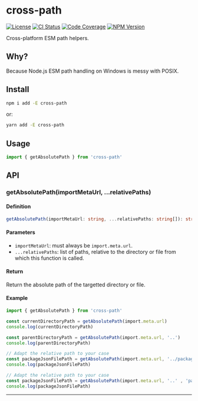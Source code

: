 # cross-path

[![License][img-license]][lnk-license]
[![CI Status][img-github]][lnk-github]
[![Code Coverage][img-codecov]][lnk-codecov]
[![NPM Version][img-npm]][lnk-npm]

Cross-platform ESM path helpers.

## Why?

Because Node.js ESM path handling on Windows is messy with POSIX.

## Install

```sh
npm i add -E cross-path
```

or:

```sh
yarn add -E cross-path
```

## Usage

```ts
import { getAbsolutePath } from 'cross-path'

```

## API

### getAbsolutePath(importMetaUrl, ...relativePaths)

#### Definition

```ts
getAbsolutePath(importMetaUrl: string, ...relativePaths: string[]): string
```

#### Parameters

- `importMetaUrl`: must always be `import.meta.url`.
- `...relativePaths`: list of paths, relative to the directory or file from which this function is called.

#### Return

Return the absolute path of the targetted directory or file.

#### Example

```ts
import { getAbsolutePath } from 'cross-path'

const currentDirectoryPath = getAbsolutePath(import.meta.url)
console.log(currentDirectoryPath)

const parentDirectoryPath = getAbsolutePath(import.meta.url, '..')
console.log(parentDirectoryPath)

// Adapt the relative path to your case
const packageJsonFilePath = getAbsolutePath(import.meta.url, '../package.json')
console.log(packageJsonFilePath)

// Adapt the relative path to your case
const packageJsonFilePath = getAbsolutePath(import.meta.url, '..' , 'package.json')
console.log(packageJsonFilePath)
```

---

[img-codecov]: https://img.shields.io/codecov/c/github/ivangabriele/cross-path/main?style=flat-square
[img-github]: https://img.shields.io/github/workflow/status/ivangabriele/cross-path/Check/main?style=flat-square
[img-license]: https://img.shields.io/github/license/ivangabriele/cross-path?style=flat-square
[img-npm]: https://img.shields.io/npm/v/cross-path?style=flat-square
[lnk-codecov]: https://codecov.io/gh/ivangabriele/cross-path/branch/main
[lnk-github]: https://github.com/ivangabriele/cross-path/actions?query=branch%3Amain++
[lnk-license]: https://github.com/ivangabriele/cross-path/blob/main/LICENSE
[lnk-npm]: https://www.npmjs.com/package/cross-path
